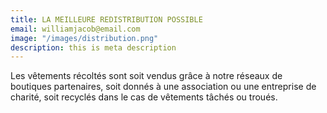 ```yaml
---
title: LA MEILLEURE REDISTRIBUTION POSSIBLE
email: williamjacob@email.com
image: "/images/distribution.png"
description: this is meta description
---
```


Les vêtements récoltés sont soit vendus grâce à notre réseaux de boutiques partenaires, soit donnés à une association ou une entreprise de charité, soit recyclés dans le cas de vêtements tâchés ou troués.
